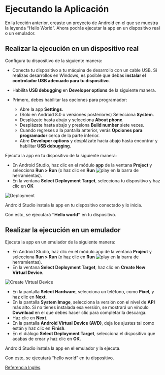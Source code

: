 # Ejecutando la Aplicación
En la lección anterior, creaste un proyecto de Android en el que se muestra la leyenda “Hello World”. Ahora podrás ejecutar la app en un dispositivo real o un emulador.

## Realizar la ejecución en un dispositivo real

Configura tu dispositivo de la siguiente manera:

* Conecta tu dispositivo a tu máquina de desarrollo con un cable USB. Si realizas desarrollos en Windows, es posible que debas **instalar el controlador USB adecuado para tu dispositivo**.
* Habilita **USB debugging** en **Developer options** de la siguiente manera.
* Primero, debes habilitar las opciones para programador:

    * Abre la app **Settings**.
    * (Solo en Android 8.0 o versiones posteriores) Selecciona **System**.
    * Desplázate hasta abajo y selecciona **About phone**.
    * Desplázate hasta abajo y presiona **Build number** siete veces.
    * Cuando regreses a la pantalla anterior, verás **Opciones para programador** cerca de la parte inferior.
    * Abre **Developer options** y desplázate hacia abajo hasta encontrar y habilitar **USB debugging**.
    
Ejecuta la app en tu dispositivo de la siguiente manera:
* En Android Studio, haz clic en el módulo **app** de la ventana **Project** y selecciona **Run > Run** (o haz clic en **Run** ![play](https://developer.android.com/studio/images/buttons/toolbar-run.png) en la barra de herramientas).
* En la ventana **Select Deployment Target**, selecciona tu dispositivo y haz clic en **OK**

![Deployment](https://developer.android.com/training/basics/firstapp/images/run-device_2x.png)

Android Studio instala la app en tu dispositivo conectado y lo inicia.

Con esto, se ejecutará **“Hello world”** en tu dispositivo.

## Realizar la ejecución en un emulador

Ejecuta la app en un emulador de la siguiente manera:

* En Android Studio, haz clic en el módulo app de la ventana **Project** y selecciona **Run > Run** (o haz clic en **Run** ![play](https://developer.android.com/studio/images/buttons/toolbar-run.png) en la barra de herramientas).
* En la ventana **Select Deployment Target**, haz clic en **Create New Virtual Device**.

![Create Virtual Device](https://developer.android.com/training/basics/firstapp/images/run-avd_2x.png)

* En la pantalla **Select Hardware**, selecciona un teléfono, como **Pixel**, y haz clic en **Next**.
* En la pantalla **System Image**, selecciona la versión con el nivel de **API** más alto. Si no tienes instalada esa versión, se mostrará un vínculo **Download** en el que debes hacer clic para completar la descarga.
* Haz clic en **Next**.
* En la pantalla **Android Virtual Device (AVD)**, deja los ajustes tal como están y haz clic en **Finish**.
* En el diálogo **Select Deployment Target**, selecciona el dispositivo que acabas de crear y haz clic en **OK**. 

Android Studio instala la app en el emulador y la ejecuta. 

Con esto, se ejecutará “hello world” en tu dispositivo.

[Referencia Inglés](https://developer.android.com/training/basics/firstapp/running-app)